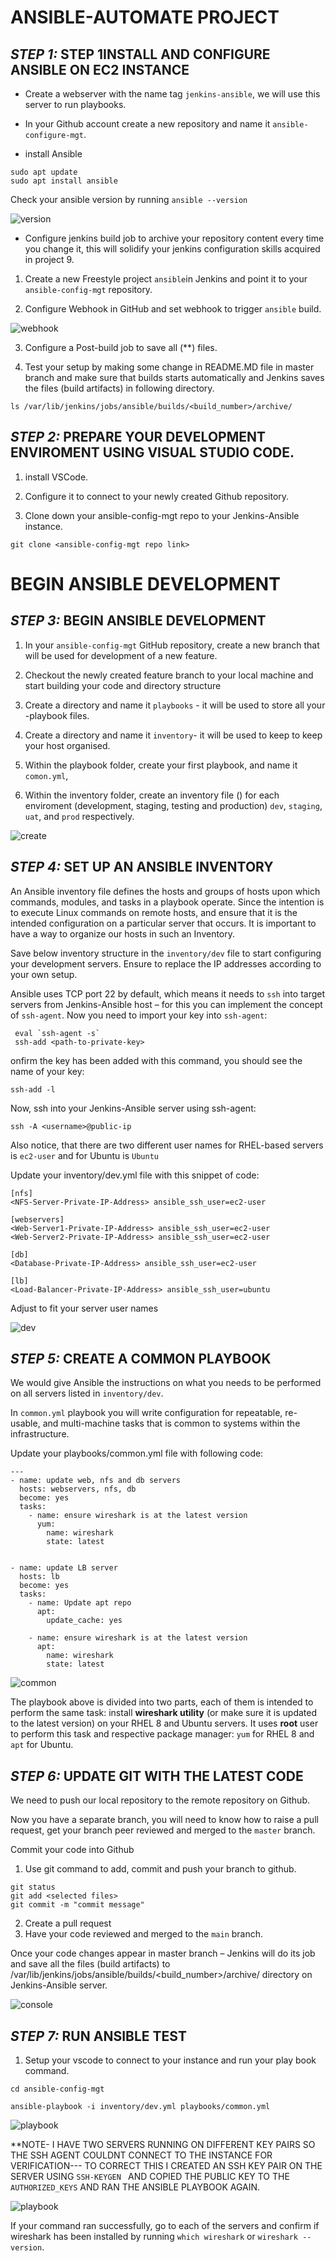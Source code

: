 # ANSIBLE-AUTOMATE PROJECT

## ***STEP 1:*** STEP 1INSTALL AND CONFIGURE ANSIBLE ON EC2 INSTANCE

- Create a webserver with the name tag `jenkins-ansible`, we will use this server to run playbooks.
-  In your Github account create a new repository and name it `ansible-configure-mgt`.

-  install Ansible 

```
sudo apt update
sudo apt install ansible
```

Check your ansible version by running `ansible --version`

![version](./image/ansible%20version.png)

- Configure jenkins build job to archive your repository content every time you change it, this will solidify your jenkins configuration skills acquired in project 9.

1. Create a new Freestyle project `ansible`in Jenkins and point it to your `ansible-config-mgt` repository.

2. Configure Webhook in GitHub and set webhook to trigger `ansible` build.

![webhook](./image/Snipaste_2023-10-29_18-42-34.png)

3. Configure a Post-build job to save all (**) files.

4. Test your setup by making some change in README.MD file in master branch and make sure that builds starts automatically and Jenkins saves the files (build artifacts) in following directory.

 `ls /var/lib/jenkins/jobs/ansible/builds/<build_number>/archive/`

 ## ***STEP 2:*** PREPARE YOUR DEVELOPMENT ENVIROMENT USING VISUAL STUDIO CODE.

 1. install VSCode.

 2. Configure it to connect to your newly created Github repository.

 3. Clone down your ansible-config-mgt repo to your Jenkins-Ansible instance.

 `git clone <ansible-config-mgt repo link>`

 #  BEGIN ANSIBLE DEVELOPMENT

 ## ***STEP 3:*** BEGIN ANSIBLE DEVELOPMENT

 1. In your `ansible-config-mgt` GitHub repository, create a new branch that will be used for development of a new feature.

 2. Checkout the newly created feature branch to your local machine and start building your code and directory structure

 3. Create a directory and name it `playbooks` - it will be used to store all your -playbook files.

 4. Create a directory and name it `inventory`- it will be used to keep to keep your host organised.

 5. Within the playbook folder, create your first playbook, and name it `comon.yml`,

 6. Within the inventory folder, create an inventory file () for each enviroment (development, staging, testing and production) `dev`, `staging`, `uat`, and `prod` respectively. 

 ![create](./image/vscode.jpg)

 ## ***STEP 4:*** SET UP AN ANSIBLE INVENTORY

 An Ansible inventory file defines the hosts and groups of hosts upon which commands, modules, and tasks in a playbook operate. Since the intention is to execute Linux commands on remote hosts, and ensure that it is the intended configuration on a particular server that occurs. It is important to have a way to organize our hosts in such an Inventory.

 Save below inventory structure in the `inventory/dev` file to start configuring your development servers. Ensure to replace the IP addresses according to your own setup.

 Ansible uses TCP port 22 by default, which means it needs to `ssh` into target servers from Jenkins-Ansible host – for this you can implement the concept of `ssh-agent`. Now you need to import your key into `ssh-agent`:

```
 eval `ssh-agent -s`
 ssh-add <path-to-private-key>
```

onfirm the key has been added with this command, you should see the name of your key: 

`ssh-add -l`

Now, ssh into your Jenkins-Ansible server using ssh-agent: 

`ssh -A <username>@public-ip`

Also notice, that there are two different user names for RHEL-based servers is `ec2-user` and for Ubuntu is `Ubuntu`

Update your inventory/dev.yml file with this snippet of code:

```
[nfs]
<NFS-Server-Private-IP-Address> ansible_ssh_user=ec2-user

[webservers]
<Web-Server1-Private-IP-Address> ansible_ssh_user=ec2-user
<Web-Server2-Private-IP-Address> ansible_ssh_user=ec2-user

[db]
<Database-Private-IP-Address> ansible_ssh_user=ec2-user 

[lb]
<Load-Balancer-Private-IP-Address> ansible_ssh_user=ubuntu
```

Adjust to fit your server user names

![dev](./image/dev.png)

## ***STEP 5:*** CREATE A COMMON PLAYBOOK

We would give Ansible the instructions on what you needs to be performed on all servers listed in `inventory/dev`. 

In `common.yml` playbook you will write configuration for repeatable, re-usable, and multi-machine tasks that is common to systems within the infrastructure.

Update your playbooks/common.yml file with following code:

```
---
- name: update web, nfs and db servers
  hosts: webservers, nfs, db
  become: yes
  tasks:
    - name: ensure wireshark is at the latest version
      yum:
        name: wireshark
        state: latest
   

- name: update LB server
  hosts: lb
  become: yes
  tasks:
    - name: Update apt repo
      apt: 
        update_cache: yes

    - name: ensure wireshark is at the latest version
      apt:
        name: wireshark
        state: latest
```

![common](./image/common.png)

The playbook above is divided into two parts, each of them is intended to perform the same task: install **wireshark utility** (or make sure it is updated to the latest version) on your RHEL 8 and Ubuntu servers. It uses **root** user to perform this task and respective package manager: `yum` for RHEL 8 and `apt` for Ubuntu.

## ***STEP 6:*** UPDATE GIT WITH THE LATEST CODE

We need to push our local repository to the remote repository on Github.

Now you have a separate branch, you will need to know how to raise a pull request, get your branch  peer reviewed and merged to the `master` branch.

Commit your code into Github

1. Use git command to add, commit and push your branch to github.

```
git status
git add <selected files>
git commit -m "commit message"
```
2. Create a pull request
3. Have your code reviewed and merged to the `main` branch.

Once your code changes appear in master branch – Jenkins will do its job and save all the files (build artifacts) to /var/lib/jenkins/jobs/ansible/builds/<build_number>/archive/ directory on Jenkins-Ansible server.

![console](./image/jenkins-output.png)

## ***STEP 7:*** RUN ANSIBLE TEST

1. Setup your vscode to connect to your instance and run your play book command.

`cd ansible-config-mgt`

`ansible-playbook -i inventory/dev.yml playbooks/common.yml`

![playbook](./image/playbook-incomplete.jpg)

**NOTE- I HAVE TWO SERVERS RUNNING ON DIFFERENT KEY PAIRS SO THE SSH AGENT COULDNT CONNECT TO THE INSTANCE FOR VERIFICATION--- TO CORRECT THIS I CREATED AN SSH KEY PAIR ON THE SERVER USING `SSH-KEYGEN ` AND COPIED THE PUBLIC KEY TO THE `AUTHORIZED_KEYS` AND RAN THE ANSIBLE PLAYBOOK AGAIN.

![playbook](./image/playbook-successful.jpg)

If your command ran successfully, go to each of the servers and confirm if wireshark has been installed by running `which wireshark` or `wireshark --version`.
